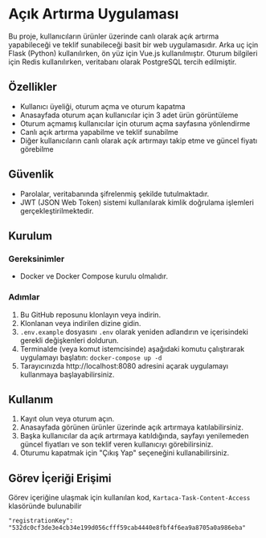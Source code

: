 # Açık Artırma Uygulaması

Bu proje, kullanıcıların ürünler üzerinde canlı olarak açık artırma yapabileceği ve teklif sunabileceği basit bir web uygulamasıdır. Arka uç için Flask (Python) kullanılırken, ön yüz için Vue.js kullanılmıştır. Oturum bilgileri için Redis kullanılırken, veritabanı olarak PostgreSQL tercih edilmiştir.

## Özellikler

* Kullanıcı üyeliği, oturum açma ve oturum kapatma
* Anasayfada oturum açan kullanıcılar için 3 adet ürün görüntüleme
* Oturum açmamış kullanıcılar için oturum açma sayfasına yönlendirme
* Canlı açık artırma yapabilme ve teklif sunabilme
* Diğer kullanıcıların canlı olarak açık artırmayı takip etme ve güncel fiyatı görebilme

## Güvenlik
* Parolalar, veritabanında şifrelenmiş şekilde tutulmaktadır.
* JWT (JSON Web Token) sistemi kullanılarak kimlik doğrulama işlemleri gerçekleştirilmektedir.

## Kurulum

### Gereksinimler

* Docker ve Docker Compose kurulu olmalıdır.

### Adımlar

1. Bu GitHub reposunu klonlayın veya indirin.
2. Klonlanan veya indirilen dizine gidin.
3. `.env.example` dosyasını `.env` olarak yeniden adlandırın ve içerisindeki gerekli değişkenleri doldurun.
4. Terminalde (veya komut istemcisinde) aşağıdaki komutu çalıştırarak uygulamayı başlatın:
`docker-compose up -d`
5. Tarayıcınızda http://localhost:8080 adresini açarak uygulamayı kullanmaya başlayabilirsiniz.


## Kullanım

1. Kayıt olun veya oturum açın.
2. Anasayfada görünen ürünler üzerinde açık artırmaya katılabilirsiniz.
3. Başka kullanıcılar da açık artırmaya katıldığında, sayfayı yenilemeden güncel fiyatları ve son teklif veren kullanıcıyı görebilirsiniz.
4. Oturumu kapatmak için "Çıkış Yap" seçeneğini kullanabilirsiniz.

## Görev İçeriği Erişimi

Görev içeriğine ulaşmak için kullanılan kod, `Kartaca-Task-Content-Access` klasöründe bulunabilir

`"registrationKey": "532dc0cf3de3e4cb34e199d056cfff59cab4440e8fbf4f6ea9a8705a0a986eba"`
